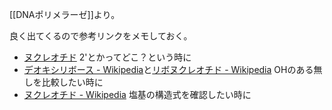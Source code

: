 [[DNAポリメラーゼ]]より。

良く出てくるので参考リンクをメモしておく。

- [ヌクレオチド](http://nature.cc.hirosaki-u.ac.jp/lab/3/animsci/text_id/Nucleotides.html) 2'とかってどこ？という時に
- [デオキシリボース - Wikipedia](https://ja.wikipedia.org/wiki/%E3%83%87%E3%82%AA%E3%82%AD%E3%82%B7%E3%83%AA%E3%83%9C%E3%83%BC%E3%82%B9)と[リボヌクレオチド - Wikipedia](https://ja.wikipedia.org/wiki/%E3%83%AA%E3%83%9C%E3%83%8C%E3%82%AF%E3%83%AC%E3%82%AA%E3%83%81%E3%83%89) OHのある無しを比較したい時に
- [ヌクレオチド - Wikipedia](https://ja.wikipedia.org/wiki/%E3%83%8C%E3%82%AF%E3%83%AC%E3%82%AA%E3%83%81%E3%83%89) 塩基の構造式を確認したい時に